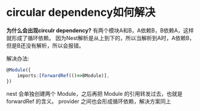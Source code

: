 # circular dependency如何解决

**为什么会出现circulr dependency?**
有两个模块A和B，A依赖B，B依赖A，这样就形成了循环依赖。
因为Nest解析是从上到下的，所以当解析到A时，A依赖B，但是B还没有解析，所以会报错。

解决办法:

```ts
@Module({
    imports:[forwardRef(()=>BModule)],
})
```

nest 会单独创建两个 Module，之后再把 Module 的引用转发过去，也就是 forwardRef 的含义。
provider 之间也会形成循环依赖，解决方案同上
